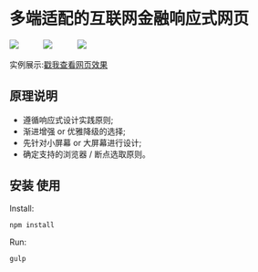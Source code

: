 多端适配的互联网金融响应式网页
====  

![](http://www.gosolo.top/img/pasted-image-small.jpg) 
 &nbsp; &nbsp; &nbsp;&nbsp; &nbsp; &nbsp;![](http://www.gosolo.top/img/pasted-image-small-2.jpg) 
 &nbsp; &nbsp; &nbsp;&nbsp; &nbsp; &nbsp;![](http://www.gosolo.top/img/pasted-image-small-3.jpg) <br/>
 
 <span>实例展示:</span><a href="http://www.gosolo.top/response/" target="_blank">戳我查看网页效果</a>
 
原理说明 
-------  
* 遵循响应式设计实践原则;<br/>
* 渐进增强 or 优雅降级的选择;<br/>
* 先针对小屏幕 or 大屏幕进行设计; <br/>
* 确定支持的浏览器 / 断点选取原则。<br/>

安装 使用
------------------
Install:
```
npm install
```

Run:
```
gulp
```


